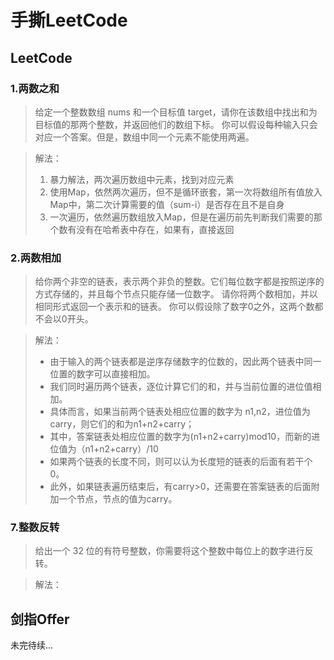 # 手撕LeetCode   <!-- {docsify-ignore} -->

## LeetCode

### 1.两数之和  
>给定一个整数数组 nums 和一个目标值 target，请你在该数组中找出和为目标值的那两个整数，并返回他们的数组下标。
>你可以假设每种输入只会对应一个答案。但是，数组中同一个元素不能使用两遍。 

>解法：
>1. 暴力解法，两次遍历数组中元素，找到对应元素
>2. 使用Map，依然两次遍历，但不是循环嵌套，第一次将数组所有值放入Map中，第二次计算需要的值（sum-i）是否存在且不是自身
>3. 一次遍历，依然遍历数组放入Map，但是在遍历前先判断我们需要的那个数有没有在哈希表中存在，如果有，直接返回

### 2.两数相加
>给你两个非空的链表，表示两个非负的整数。它们每位数字都是按照逆序的方式存储的，并且每个节点只能存储一位数字。 
请你将两个数相加，并以相同形式返回一个表示和的链表。 
你可以假设除了数字0之外，这两个数都不会以0开头。

>解法：  
>- 由于输入的两个链表都是逆序存储数字的位数的，因此两个链表中同一位置的数字可以直接相加。  
>- 我们同时遍历两个链表，逐位计算它们的和，并与当前位置的进位值相加。  
>- 具体而言，如果当前两个链表处相应位置的数字为 n1,n2，进位值为carry，则它们的和为n1+n2+carry；  
>- 其中，答案链表处相应位置的数字为(n1+n2+carry)mod10，而新的进位值为（n1+n2+carry）/10  
>- 如果两个链表的长度不同，则可以认为长度短的链表的后面有若干个0。  
>- 此外，如果链表遍历结束后，有carry>0，还需要在答案链表的后面附加一个节点，节点的值为carry。
  



### 7.整数反转
>给出一个 32 位的有符号整数，你需要将这个整数中每位上的数字进行反转。 

>解法：
>


## 剑指Offer


未完待续...